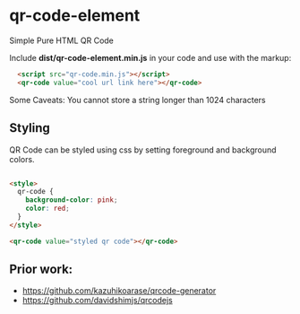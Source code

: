 # qr-code-element
Simple Pure HTML QR Code

Include **dist/qr-code-element.min.js** in your code and use with the markup:

```HTML
  <script src="qr-code.min.js"></script>
  <qr-code value="cool url link here"></qr-code>
```
Some Caveats: You cannot store a string longer than 1024 characters

## Styling

QR Code can be styled using css by setting foreground and background colors. 

```html

<style>
  qr-code {
    background-color: pink;
    color: red;
  }
</style>

<qr-code value="styled qr code"></qr-code>

```

## Prior work:

- https://github.com/kazuhikoarase/qrcode-generator
- https://github.com/davidshimjs/qrcodejs
